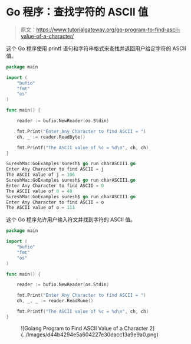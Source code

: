 # Go 程序：查找字符的 ASCII 值

> 原文：<https://www.tutorialgateway.org/go-program-to-find-ascii-value-of-a-character/>

这个 Go 程序使用 printf 语句和字符串格式来查找并返回用户给定字符的 ASCII 值。

```go
package main

import (
    "bufio"
    "fmt"
    "os"
)

func main() {

    reader := bufio.NewReader(os.Stdin)

    fmt.Print("Enter Any Character to find ASCII = ")
    ch, _ := reader.ReadByte()

    fmt.Printf("The ASCII value of %c = %d\n", ch, ch)
}
```

```go
SureshMac:GoExamples suresh$ go run charASCII1.go
Enter Any Character to find ASCII = j
The ASCII value of j = 106
SureshMac:GoExamples suresh$ go run charASCII1.go
Enter Any Character to find ASCII = 0
The ASCII value of 0 = 48
SureshMac:GoExamples suresh$ go run charASCII1.go
Enter Any Character to find ASCII = o
The ASCII value of o = 111
```

这个 Go 程序允许用户输入符文并找到字符的 ASCII 值。

```go
package main

import (
    "bufio"
    "fmt"
    "os"
)

func main() {

    reader := bufio.NewReader(os.Stdin)

    fmt.Print("Enter Any Character to find ASCII = ")
    ch, _, _ := reader.ReadRune()

    fmt.Printf("The ASCII value of %c = %d\n", ch, ch)
}
```

<figure class="wp-block-image size-large">![Golang Program to Find ASCII Value of a Character 2](../Images/d44b4294e5a604227e30dacc13a9e9a0.png)</figure>